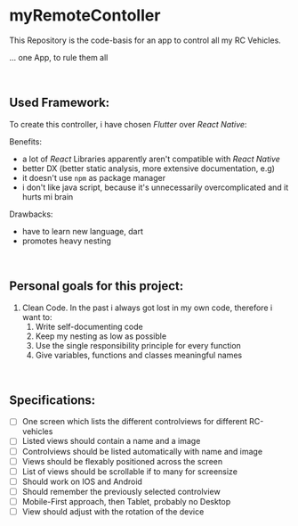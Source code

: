 # myRemoteContoller
This Repository is the code-basis for an app to control all my RC Vehicles.

... one App, to rule them all

<br>

## Used Framework:
To create this controller, i have chosen _Flutter_ over _React Native_:

Benefits:
- a lot of _React_ Libraries apparently aren't compatible with _React Native_
- better DX (better static analysis, more extensive documentation, e.g)
- it doesn't use `npm` as package manager
- i don't like java script, because it's unnecessarily overcomplicated and it hurts mi brain

Drawbacks:
- have to learn new language, dart
- promotes heavy nesting

<br>

## Personal goals for this project:
1. Clean Code. In the past i always got lost in my own code, therefore i want to:
    1. Write self-documenting code
    2. Keep my nesting as low as possible
    3. Use the single responsibility principle for every function
    4. Give variables, functions and classes meaningful names

<br>

## Specifications:
- [ ] One screen which lists the different controlviews for different RC-vehicles
- [ ] Listed views should contain a name and a image 
- [ ] Controlviews should be listed automatically with name and image
- [ ] Views should be flexably positioned across the screen
- [ ] List of views should be scrollable if to many for screensize
- [ ] Should work on IOS and Android
- [ ] Should remember the previously selected controlview
- [ ] Mobile-First approach, then Tablet, probably no Desktop
- [ ] View should adjust with the rotation of the device
